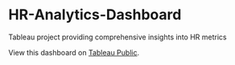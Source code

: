 # HR-Analytics-Dashboard
Tableau project providing comprehensive insights into HR metrics

View this dashboard on [Tableau Public](https://public.tableau.com/app/profile/aparna.raghavendra.rao/viz/HRAnalyticsDashboard_16962817155430/Dashboard2).
